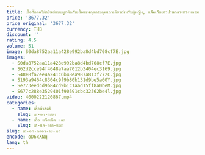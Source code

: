 ```yaml
---
title: เสื้อกั๊กคอวีผ้ายีนส์แบบผูกติดกับเสื้อแขนกุดกระดุมแถวเดียวสำหรับผู้หญิง, แจ็คเก็ตยาวปานกลางทรงหลวมมีกระเป๋าแฟชั่น2024ใหม่ฤดูหนาว
price: '3677.32'
price_original: '3677.32'
currency: THB
discount: ''
rating: 4.5
volume: 51
image: S0da8752aa11a428e992ba8d4bd708cf7E.jpg
images:
  - S0da8752aa11a428e992ba8d4bd708cf7E.jpg
  - S62d2cce94f4648a7aa7012b3404ec3169.jpg
  - S48e8fa7ee4a241c6b48ea987a813f772C.jpg
  - S193a9464c8304c9f9b80b131d9be5a60Y.jpg
  - Se773eedcd9b84cd9b1c1aad15ff8a0beM.jpg
  - S677c288e3529401f90591cbc32362be4l.jpg
video: 4000222120867.mp4
categories:
  - name: เสื้อผ้าสตรี
    slug: เส-อผ-าสตร
  - name: เสื้อ แจ็คเก็ต และ
    slug: เส-แจ-คเก-และ
slug: เส-อก-กคอว-าย-นส
encode: oD6xXNq
lang: th
---
```

  